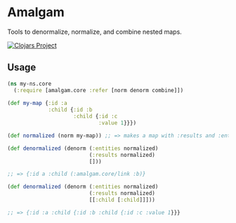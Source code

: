 # Amalgam

Tools to denormalize, normalize, and combine nested maps.

[![Clojars Project](https://img.shields.io/clojars/v/tavistock/amalgam.svg)](https://clojars.org/tavistock/amalgam)

## Usage

``` clojure
(ns my-ns.core
  (:require [amalgam.core :refer [norm denorm combine]])
  
(def my-map {:id :a 
             :child {:id :b 
                     :child {:id :c 
                             :value 1}}})

(def normalized (norm my-map)) ;; => makes a map with :results and :entities

(def denormalized (denorm (:entities normalized)
                          (:results normalized)
                          []))

;; => {:id a :child (:amalgam.core/link :b)}

(def denormalized (denorm (:entities normalized)
                          (:results normalized)
                          [[:child [:child]]]))

;; => {:id :a :child {:id :b :child {:id :c :value 1}}}
```
